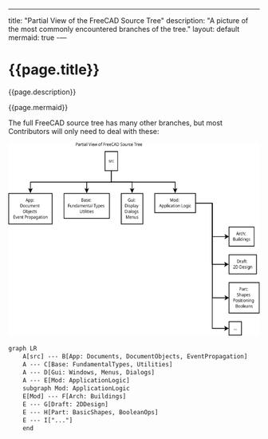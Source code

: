 ---
title: "Partial View of the FreeCAD Source Tree"
description:
    "A picture of the most commonly encountered branches of the tree."
layout: default
mermaid: true
-—
# {{page.title}}

{{page.description}}

{{page.mermaid}}

The full FreeCAD source tree has many other branches, but most Contributors will
only need to deal with these:


![The FreeCAD Source Tree](./SourceTreeBasics.svg)


```mermaid
graph LR
    A[src] --- B[App: Documents, DocumentObjects, EventPropagation]
    A --- C[Base: FundamentalTypes, Utilities]
    A --- D[Gui: Windows, Menus, Dialogs]
    A --- E[Mod: ApplicationLogic]
    subgraph Mod: ApplicationLogic
    E[Mod] --- F[Arch: Buildings]
    E --- G[Draft: 2DDesign]
    E --- H[Part: BasicShapes, BooleanOps]
    E --- I["..."]
    end
```

